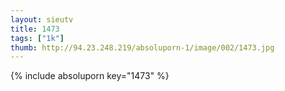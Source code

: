 ```yaml
--- 
layout: sieutv
title: 1473
tags: ["1k"]
thumb: http://94.23.248.219/absoluporn-1/image/002/1473.jpg
---
```

{% include absoluporn key="1473" %} 
